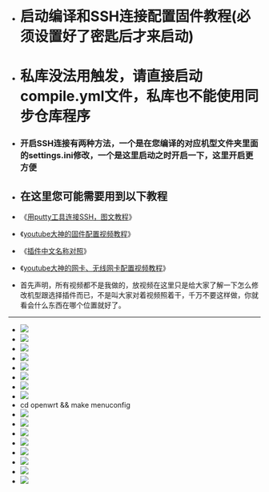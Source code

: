 - # 启动编译和SSH连接配置固件教程(必须设置好了密匙后才来启动)
- # 私库没法用触发，请直接启动compile.yml文件，私库也不能使用同步仓库程序

- ### 开启SSH连接有两种方法，一个是在您编译的对应机型文件夹里面的settings.ini修改，一个是这里启动之时开启一下，这里开启更方便

- ## 在这里您可能需要用到以下教程
- 《[用putty工具连接SSH，图文教程](https://github.com/danshui-git/shuoming/blob/master/3SSH%E8%BF%9E%E6%8E%A5%E8%AF%B4%E6%98%8E.md)》
- 《[youtube大神的固件配置视频教程](https://www.youtube.com/watch?v=jEE_J6-4E3Y&t=24s)》
- 《[插件中文名称对照](https://github.com/danshui-git/shuoming/blob/master/%E5%90%8D%E7%A7%B0.md)》
- 《[youtube大神的网卡、无线网卡配置视频教程](https://www.youtube.com/watch?v=X9v6Nd3wxkk)》

- 首先声明，所有视频都不是我做的，放视频在这里只是给大家了解一下怎么修改机型跟选择插件而已，不是叫大家对着视频照着干，千万不要这样做，你就看会什么东西在哪个位置就好了。

---
- <img src="https://github.com/danshui-git/shuoming/blob/master/doc/xinqi0.png" />
- <img src="https://github.com/danshui-git/shuoming/blob/master/doc/xinqi1.png" />
- <img src="https://github.com/danshui-git/shuoming/blob/master/doc/xinqi2.png" />
- <img src="https://github.com/danshui-git/shuoming/blob/master/doc/xinqi3.png" />
- <img src="https://github.com/danshui-git/shuoming/blob/master/doc/xinqi4.png" />
- <img src="https://github.com/danshui-git/shuoming/blob/master/doc/xinqi5.png" />
- <img src="https://github.com/danshui-git/shuoming/blob/master/doc/xinqi6.png" />
- <img src="https://github.com/danshui-git/shuoming/blob/master/doc/xinqi7.png" />
- cd openwrt && make menuconfig
- <img src="https://github.com/danshui-git/shuoming/blob/master/doc/xinqi8.png" />
- <img src="https://github.com/danshui-git/shuoming/blob/master/doc/xinqi111.png" />
- <img src="https://github.com/danshui-git/shuoming/blob/master/doc/xinqi9.png" />
- <img src="https://github.com/danshui-git/shuoming/blob/master/doc/xinqi10.png" />
- <img src="https://github.com/danshui-git/shuoming/blob/master/doc/xinqi11.png" />
- <img src="https://github.com/danshui-git/shuoming/blob/master/doc/xinqi12.png" />
- <img src="https://github.com/danshui-git/shuoming/blob/master/doc/xinqi13.png" />
- <img src="https://github.com/danshui-git/shuoming/blob/master/doc/xinqi14.png" />

